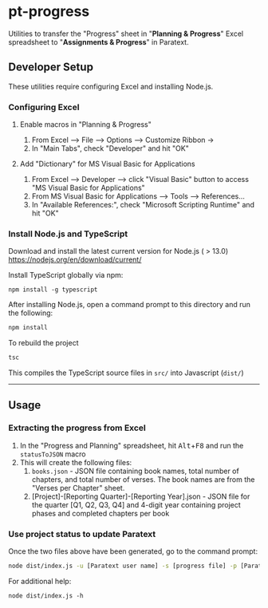 # pt-progress
Utilities to transfer the "Progress" sheet in "**Planning & Progress**" Excel spreadsheet to "**Assignments & Progress**" in Paratext.


## Developer Setup
These utilities require configuring Excel and installing Node.js.

### Configuring Excel
1. Enable macros in "Planning &  Progress"
    1. From Excel --> File --> Options --> Customize Ribbon -> 
    2. In "Main Tabs", check "Developer" and hit "OK"

2. Add "Dictionary" for MS Visual Basic for Applications
    1. From Excel --> Developer --> click "Visual Basic" button to 
       access "MS Visual Basic for Applications"
    2. From MS Visual Basic for Applications --> Tools --> References...
    3. In "Available References:", check "Microsoft Scripting Runtime" and hit "OK"

### Install Node.js and TypeScript
Download and install the latest current version for Node.js ( > 13.0)
https://nodejs.org/en/download/current/

Install TypeScript globally via npm:
```
npm install -g typescript
```

After installing Node.js, open a command prompt to this directory and run the following:
```bash
npm install
```

To rebuild the project
```bash
tsc
```
This compiles the TypeScript source files in `src/` into Javascript (`dist/`)

------------------

## Usage

### Extracting the progress from Excel
1. In the "Progress and Planning" spreadsheet, hit <kbd>Alt</kbd>+<kbd>F8</kbd> and run the `statusToJSON` macro
2. This will create the following files:
    1. `books.json` - JSON file containing book names, total number of chapters, and total number of verses. The book names are from the "Verses per Chapter" sheet.
    2. [Project]-[Reporting Quarter]-[Reporting Year].json - JSON file for the quarter [Q1, Q2, Q3, Q4] and 4-digit year containing project phases and completed chapters per book

### Use project status to update Paratext
Once the two files above have been generated, go to the command prompt:
```bash
node dist/index.js -u [Paratext user name] -s [progress file] -p [Paratext project path]
````

For additional help:
```
node dist/index.js -h
```
